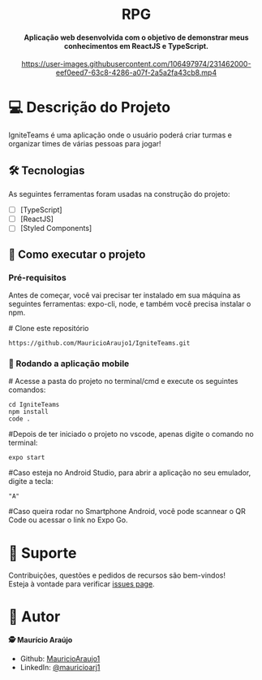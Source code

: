 <h1 align="center">
  <br>RPG
</h1>

<h4 align="center">
  Aplicação web desenvolvida com o objetivo de demonstrar meus conhecimentos em ReactJS e TypeScript.
</h4>




<div align="center">

https://user-images.githubusercontent.com/106497974/231462000-eef0eed7-63c8-4286-a07f-2a5a2fa43cb8.mp4

</div>



# 💻 Descrição do Projeto

IgniteTeams é uma aplicação onde o usuário poderá criar turmas e organizar times de várias pessoas para jogar!

## 🛠 Tecnologias

As seguintes ferramentas foram usadas na construção do projeto:

- [ ] [TypeScript]
- [ ] [ReactJS]
- [ ] [Styled Components]

## 🚀 Como executar o projeto

<h3>Pré-requisitos</h3>
Antes de começar, você vai precisar ter instalado em sua máquina as seguintes ferramentas: expo-cli, node, e também você precisa instalar o npm.


<span class="pl-c"><span class="pl-c">#</span> Clone este repositório</span>
```
https://github.com/MauricioAraujo1/IgniteTeams.git
```

<h3>🧭 Rodando a aplicação mobile</h3>

<span class="pl-c"><span class="pl-c">#</span> Acesse a pasta do projeto no terminal/cmd e execute os seguintes comandos:</span>

```
cd IgniteTeams
npm install
code .
```
<span class="pl-c"><span class="pl-c">#</span>Depois de ter iniciado o projeto no vscode, apenas digite o comando no terminal:</span>

```
expo start
```

<span class="pl-c"><span class="pl-c">#</span>Caso esteja no Android Studio, para abrir a aplicação no seu emulador, digite a tecla:</span>

```
"A"
```

<span class="pl-c"><span class="pl-c">#</span>Caso queira rodar no Smartphone Android, você pode scannear o QR Code ou acessar o link no Expo Go.</span>

# 🤝 Suporte 
Contribuições, questões e pedidos de recursos são bem-vindos!<br />Esteja à vontade para verificar [issues page](https://github.com/MauricioAraujo1/IgniteTeams/issues).

# 👤 Autor
**🕵 Maurício Araújo**

* Github: [MauricioAraujo1](https://github.com/MauricioAraujo1)
* LinkedIn: [@mauricioarj1](https://linkedin.com/in/mauricioarj1)
